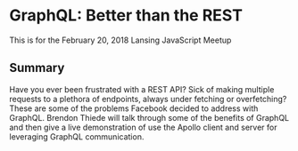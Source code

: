 # GraphQL: Better than the REST

This is for the February 20, 2018 Lansing JavaScript Meetup

## Summary

Have you ever been frustrated with a REST API?  Sick of making multiple requests to a plethora of endpoints, always under fetching or overfetching?  These are some of the problems Facebook decided to address with GraphQL.  Brendon Thiede will talk through some of the benefits of GraphQL and then give a live demonstration of use the Apollo client and server for leveraging GraphQL communication.
